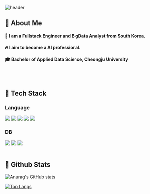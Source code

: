 <div>
  
  <!--Header-->
  ![header](https://capsule-render.vercel.app/api?type=Waving&color=gradient&height=300&section=header&text=Welcome%20My%20GitHub%20%F0%9F%98%8E)
  
</div>

<!-- <div> -->
  <!--Body-->
  ## 👀 About Me
  #### :raising_hand: I am a Fullstack Engineer and BigData Analyst from South Korea.<br/>
  #### :fire: I aim to become a AI professional.<br/>
  #### :mortar_board: Bachelor of Applied Data Science, Cheongju University
  <br/>
  <br/>

  ## 🧱 Tech Stack
  ### Language
  <!--Python-->
  <img src="https://img.shields.io/badge/Python-3776AB?style=flat-square&logo=Python&logoColor=white"/>
  <!--R-->
  <img src="https://img.shields.io/badge/R-276DC3?style=flat-square&logo=R&logoColor=white"/>
  <!--JavaScript-->
  <img src="https://img.shields.io/badge/JavaScript-F7DF1E?style=flat-square&logo=JavaScript&logoColor=white"/>
  <!--HTML5-->
  <img src="https://img.shields.io/badge/HTML5-E34F26?style=flat-square&logo=HTML5&logoColor=white"/>
  <!--CSS-->
  <img src="https://img.shields.io/badge/CSS3-1572B6?style=flat-square&logo=CSS3&logoColor=white"/>
  <br/>
  
  ### DB
  <!--MySQL-->
  <img src="https://img.shields.io/badge/MySQL-4479A1?style=flat-square&logo=MySQL&logoColor=white"/>
  <!--MariaDB-->
  <img src="https://img.shields.io/badge/MariaDB-003545?style=flat-square&logo=Selenium&logoColor=white"/>
  <!--PostgreSQL-->
  <img src="https://img.shields.io/badge/PostgreSQL-4169E1?style=flat-square&logo=Selenium&logoColor=white"/>
  <br/>
  <br/>
  
  ## 🤔 Github Stats
  <!--[![Anurag's GitHub stats](https://github-readme-stats.vercel.app/api?username=woo-kyoung-nam)](https://github.com/anuraghazra/github-readme-stats)-->
  ![Anurag's GitHub stats](https://github-readme-stats.vercel.app/api?username=woo-kyoung-nam&show_icons=true&theme=transparent)
  <br/>
  <!-- [![Top Langs](https://github-readme-stats.vercel.app/api/top-langs/?username=woo-kyoung-nam)](https://github.com/anuraghazra/github-readme-stats) -->
  [![Top Langs](https://github-readme-stats.vercel.app/api/top-langs/?username=woo-kyoung-nam&show_icons=true&theme=transparent)](https://github.com/anuraghazra/github-readme-stats)

<!-- </div> -->
  
  
<!--
**woo-kyoung-nam/woo-kyoung-nam** is a ✨ _special_ ✨ repository because its `README.md` (this file) appears on your GitHub profile.

Here are some ideas to get you started:

- 🔭 I’m currently working on ...
- 🌱 I’m currently learning ...
- 👯 I’m looking to collaborate on ...
- 🤔 I’m looking for help with ...
- 💬 Ask me about ...
- 📫 How to reach me: ...
- 😄 Pronouns: ...
- ⚡ Fun fact: ...
-->
